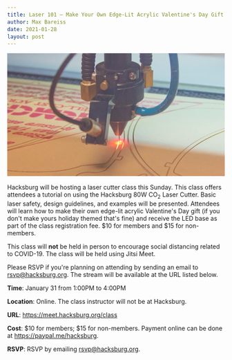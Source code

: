 ```yaml
---
title: Laser 101 — Make Your Own Edge-Lit Acrylic Valentine's Day Gift — Online
author: Max Bareiss
date: 2021-01-28
layout: post
---
```


![CAMFive](https://github.com/Hacksburg/hacksburg.github.io/raw/master/images/laser_2.jpg)

Hacksburg will be hosting a laser cutter class this Sunday. This class offers attendees a tutorial on using the Hacksburg 80W CO<sub>2</sub> Laser Cutter. Basic laser safety, design guidelines, and examples will be presented. Attendees will learn how to make their own edge-lit acrylic Valentine's Day gift (if you don't make yours holiday themed that's fine) and receive the LED base as part of the class registration fee. $10 for members and $15 for non-members.

This class will **not** be held in person to encourage social distancing related to COVID-19. The class will be held using Jitsi Meet.

Please RSVP if you're planning on attending by sending an email to [rsvp@hacksburg.org](mailto:rsvp@hacksburg.org). The stream will be available at the URL listed below.

**Time**: January 31 from 1:00PM to 4:00PM

**Location**: Online. The class instructor will not be at Hacksburg.

**URL**: <https://meet.hacksburg.org/class>

**Cost**: $10 for members; $15 for non-members. Payment online can be done at <https://paypal.me/hacksburg>.

**RSVP**: RSVP by emailing [rsvp@hacksburg.org](mailto:rsvp@hacksburg.org).
